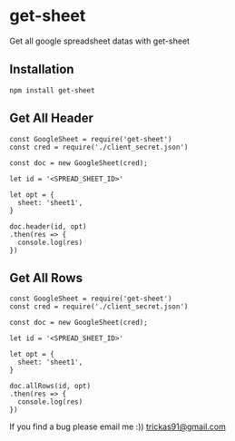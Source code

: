 # get-sheet

Get all google spreadsheet datas with get-sheet

## Installation

```
npm install get-sheet
```

## Get All Header

```
const GoogleSheet = require('get-sheet')
const cred = require('./client_secret.json')

const doc = new GoogleSheet(cred);

let id = '<SPREAD_SHEET_ID>'

let opt = {
  sheet: 'sheet1',
}

doc.header(id, opt)
.then(res => {
  console.log(res)
})
```

## Get All Rows

```
const GoogleSheet = require('get-sheet')
const cred = require('./client_secret.json')

const doc = new GoogleSheet(cred);

let id = '<SPREAD_SHEET_ID>'

let opt = {
  sheet: 'sheet1',
}

doc.allRows(id, opt)
.then(res => {
  console.log(res)
})
```

If you find a bug please email me :))
trickas91@gmail.com
